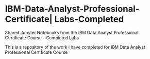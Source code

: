 # IBM-Data-Analyst-Professional-Certificate| Labs-Completed
Shared Jupyter Notebooks from the IBM Data Analyst Professional Certificate Course - Completed Labs

This is a repository of the work I have completed for IBM Data Analyst Professional Certificate Course

